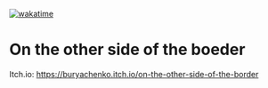 [![wakatime](https://wakatime.com/badge/github/BuryachenkoSofia/On-the-other-side-of-the-border.svg)](https://wakatime.com/badge/github/BuryachenkoSofia/On-the-other-side-of-the-border)
# On the other side of the boeder
Itch.io: https://buryachenko.itch.io/on-the-other-side-of-the-border
